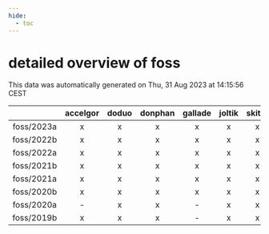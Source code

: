 ```yaml
---
hide:
  - toc
---
```


detailed overview of foss
=========================


This data was automatically generated on Thu, 31 Aug 2023 at 14:15:56 CEST  

| |accelgor|doduo|donphan|gallade|joltik|skitty|swalot|victini|
| :---: | :---: | :---: | :---: | :---: | :---: | :---: | :---: | :---: |
|foss/2023a|x|x|x|x|x|x|x|x|
|foss/2022b|x|x|x|x|x|x|x|x|
|foss/2022a|x|x|x|x|x|x|x|x|
|foss/2021b|x|x|x|x|x|x|x|x|
|foss/2021a|x|x|x|x|x|x|x|x|
|foss/2020b|x|x|x|x|x|x|x|x|
|foss/2020a|-|x|x|-|x|x|x|x|
|foss/2019b|x|x|x|-|x|x|x|x|
